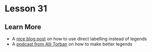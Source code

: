 # Lesson 31

## Learn More

- A [nice blog post](https://depictdatastudio.com/accessibility-quick-wins-remove-legends-and-directly-label/) on how to use direct labelling instead of legends
- A [podcast from Alli Torban](https://dataviztoday.com/shownotes/56) on how to make better legends
